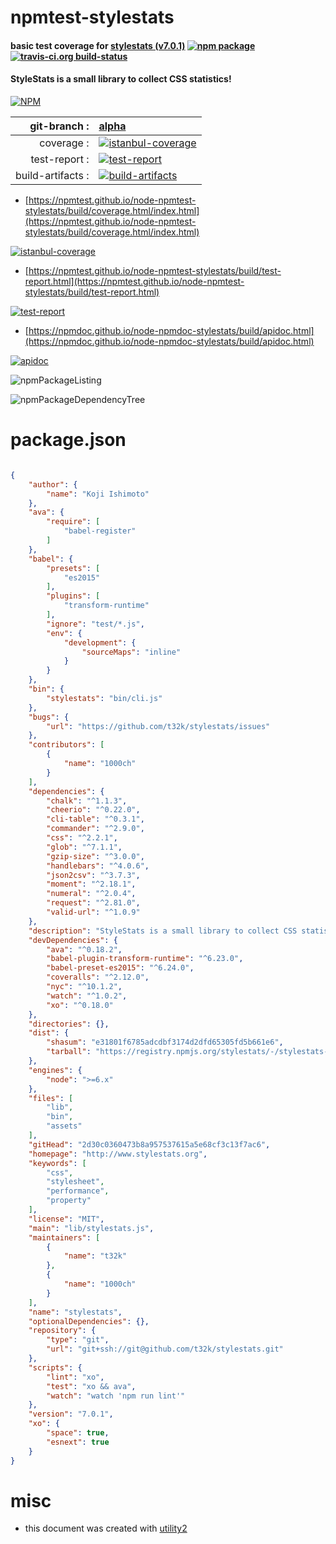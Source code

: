# npmtest-stylestats

#### basic test coverage for  [stylestats (v7.0.1)](http://www.stylestats.org)  [![npm package](https://img.shields.io/npm/v/npmtest-stylestats.svg?style=flat-square)](https://www.npmjs.org/package/npmtest-stylestats) [![travis-ci.org build-status](https://api.travis-ci.org/npmtest/node-npmtest-stylestats.svg)](https://travis-ci.org/npmtest/node-npmtest-stylestats)

#### StyleStats is a small library to collect CSS statistics!

[![NPM](https://nodei.co/npm/stylestats.png?downloads=true&downloadRank=true&stars=true)](https://www.npmjs.com/package/stylestats)

| git-branch : | [alpha](https://github.com/npmtest/node-npmtest-stylestats/tree/alpha)|
|--:|:--|
| coverage : | [![istanbul-coverage](https://npmtest.github.io/node-npmtest-stylestats/build/coverage.badge.svg)](https://npmtest.github.io/node-npmtest-stylestats/build/coverage.html/index.html)|
| test-report : | [![test-report](https://npmtest.github.io/node-npmtest-stylestats/build/test-report.badge.svg)](https://npmtest.github.io/node-npmtest-stylestats/build/test-report.html)|
| build-artifacts : | [![build-artifacts](https://npmtest.github.io/node-npmtest-stylestats/glyphicons_144_folder_open.png)](https://github.com/npmtest/node-npmtest-stylestats/tree/gh-pages/build)|

- [https://npmtest.github.io/node-npmtest-stylestats/build/coverage.html/index.html](https://npmtest.github.io/node-npmtest-stylestats/build/coverage.html/index.html)

[![istanbul-coverage](https://npmtest.github.io/node-npmtest-stylestats/build/screenCapture.buildCi.browser.%252Ftmp%252Fbuild%252Fcoverage.lib.html.png)](https://npmtest.github.io/node-npmtest-stylestats/build/coverage.html/index.html)

- [https://npmtest.github.io/node-npmtest-stylestats/build/test-report.html](https://npmtest.github.io/node-npmtest-stylestats/build/test-report.html)

[![test-report](https://npmtest.github.io/node-npmtest-stylestats/build/screenCapture.buildCi.browser.%252Ftmp%252Fbuild%252Ftest-report.html.png)](https://npmtest.github.io/node-npmtest-stylestats/build/test-report.html)

- [https://npmdoc.github.io/node-npmdoc-stylestats/build/apidoc.html](https://npmdoc.github.io/node-npmdoc-stylestats/build/apidoc.html)

[![apidoc](https://npmdoc.github.io/node-npmdoc-stylestats/build/screenCapture.buildCi.browser.%252Ftmp%252Fbuild%252Fapidoc.html.png)](https://npmdoc.github.io/node-npmdoc-stylestats/build/apidoc.html)

![npmPackageListing](https://npmtest.github.io/node-npmtest-stylestats/build/screenCapture.npmPackageListing.svg)

![npmPackageDependencyTree](https://npmtest.github.io/node-npmtest-stylestats/build/screenCapture.npmPackageDependencyTree.svg)



# package.json

```json

{
    "author": {
        "name": "Koji Ishimoto"
    },
    "ava": {
        "require": [
            "babel-register"
        ]
    },
    "babel": {
        "presets": [
            "es2015"
        ],
        "plugins": [
            "transform-runtime"
        ],
        "ignore": "test/*.js",
        "env": {
            "development": {
                "sourceMaps": "inline"
            }
        }
    },
    "bin": {
        "stylestats": "bin/cli.js"
    },
    "bugs": {
        "url": "https://github.com/t32k/stylestats/issues"
    },
    "contributors": [
        {
            "name": "1000ch"
        }
    ],
    "dependencies": {
        "chalk": "^1.1.3",
        "cheerio": "^0.22.0",
        "cli-table": "^0.3.1",
        "commander": "^2.9.0",
        "css": "^2.2.1",
        "glob": "^7.1.1",
        "gzip-size": "^3.0.0",
        "handlebars": "^4.0.6",
        "json2csv": "^3.7.3",
        "moment": "^2.18.1",
        "numeral": "^2.0.4",
        "request": "^2.81.0",
        "valid-url": "^1.0.9"
    },
    "description": "StyleStats is a small library to collect CSS statistics!",
    "devDependencies": {
        "ava": "^0.18.2",
        "babel-plugin-transform-runtime": "^6.23.0",
        "babel-preset-es2015": "^6.24.0",
        "coveralls": "^2.12.0",
        "nyc": "^10.1.2",
        "watch": "^1.0.2",
        "xo": "^0.18.0"
    },
    "directories": {},
    "dist": {
        "shasum": "e31801f6785adcdbf3174d2dfd65305fd5b661e6",
        "tarball": "https://registry.npmjs.org/stylestats/-/stylestats-7.0.1.tgz"
    },
    "engines": {
        "node": ">=6.x"
    },
    "files": [
        "lib",
        "bin",
        "assets"
    ],
    "gitHead": "2d30c0360473b8a957537615a5e68cf3c13f7ac6",
    "homepage": "http://www.stylestats.org",
    "keywords": [
        "css",
        "stylesheet",
        "performance",
        "property"
    ],
    "license": "MIT",
    "main": "lib/stylestats.js",
    "maintainers": [
        {
            "name": "t32k"
        },
        {
            "name": "1000ch"
        }
    ],
    "name": "stylestats",
    "optionalDependencies": {},
    "repository": {
        "type": "git",
        "url": "git+ssh://git@github.com/t32k/stylestats.git"
    },
    "scripts": {
        "lint": "xo",
        "test": "xo && ava",
        "watch": "watch 'npm run lint'"
    },
    "version": "7.0.1",
    "xo": {
        "space": true,
        "esnext": true
    }
}
```



# misc
- this document was created with [utility2](https://github.com/kaizhu256/node-utility2)

